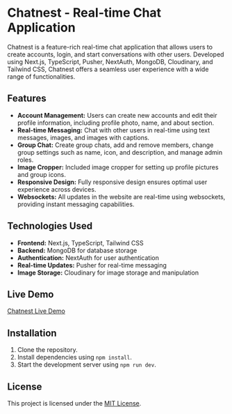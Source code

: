 # Chatnest - Real-time Chat Application

Chatnest is a feature-rich real-time chat application that allows users to create accounts, login, and start conversations with other users. Developed using Next.js, TypeScript, Pusher, NextAuth, MongoDB, Cloudinary, and Tailwind CSS, Chatnest offers a seamless user experience with a wide range of functionalities.

## Features

- **Account Management:** Users can create new accounts and edit their profile information, including profile photo, name, and about section.
- **Real-time Messaging:** Chat with other users in real-time using text messages, images, and images with captions.
- **Group Chat:** Create group chats, add and remove members, change group settings such as name, icon, and description, and manage admin roles.
- **Image Cropper:** Included image cropper for setting up profile pictures and group icons.
- **Responsive Design:** Fully responsive design ensures optimal user experience across devices.
- **Websockets:** All updates in the website are real-time using websockets, providing instant messaging capabilities.

## Technologies Used

- **Frontend:** Next.js, TypeScript, Tailwind CSS
- **Backend:** MongoDB for database storage
- **Authentication:** NextAuth for user authentication
- **Real-time Updates:** Pusher for real-time messaging
- **Image Storage:** Cloudinary for image storage and manipulation

## Live Demo

[Chatnest Live Demo](https://chatnest-chat.vercel.app/)

## Installation

1. Clone the repository.
2. Install dependencies using `npm install`.
3. Start the development server using `npm run dev`.

## License

This project is licensed under the [MIT License](LICENSE).

